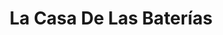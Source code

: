 ---
title: "La Casa De Las Baterías"
url: /david/la-casa-de-las-baterias/
shop: piezas de automóviles
---